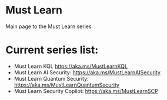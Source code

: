 # Must Learn
Main page to the Must Learn series

# Current series list: 

* Must Learn KQL https://aka.ms/MustLearnKQL
* Must Learn AI Security: https://aka.ms/MustLearnAISecurity
* Must Learn Quantum Security: https://aka.ms/MustLearnQuantumSecurity
* Must Learn Security Copilot: https://aka.ms/MustLearnSCP
